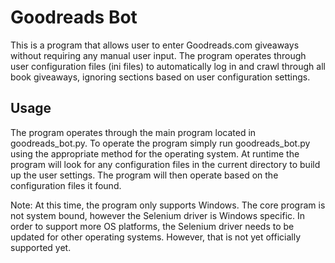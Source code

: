 # Goodreads Bot
This is a program that allows user to enter Goodreads.com giveaways without requiring any manual
user input. The program operates through user configuration files (ini files) to automatically log
in and crawl through all book giveaways, ignoring sections based on user configuration settings.

## Usage
The program operates through the main program located in goodreads_bot.py. To operate the program
simply run goodreads_bot.py using the appropriate method for the operating system. At runtime the
program will look for any configuration files in the current directory to build up the user
settings. The program will then operate based on the configuration files it found.

Note:
At this time, the program only supports Windows. The core program is not system bound, however the
Selenium driver is Windows specific. In order to support more OS platforms, the Selenium driver
needs to be updated for other operating systems. However, that is not yet officially supported yet.